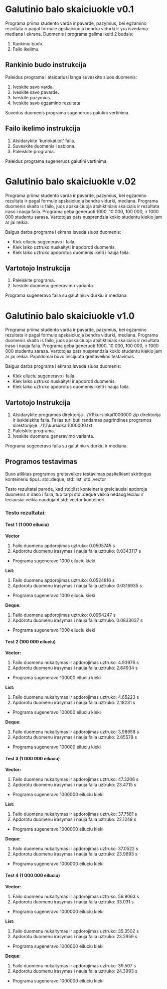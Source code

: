# Galutinio balo skaiciuokle v0.1

Programa priima studento varda ir pavarde, pazymius, bei egzamino rezultata ir pagal formule apskaiciuoja bendra vidurki ir yra isvedama mediana i ekrana.
Duomenis i programa galima ikelti 2 budais:

1. Rankiniu budu.
2. Failo ikelimu.

## Rankinio budo instrukcija

Paleidus programa i atsidariusi langa suveskite siuos duomenis:

1. Iveskite savo varda. 
2. Iveskite savo pavarde.
3. Iveskite pazymius.
4. Iveskite savo egzamino rezultata.

Suvedus duomenis programa sugeneruos galutini vertinima.

## Failo ikelimo instrukcija

1. Atsidarykite 'kuriokai.txt' faila. 
2. Suveskite duomenis i sablona.
3. Paleiskite programa.

Paleidus programa sugeneruos galutini vertinima.

# Galutinio balo skaiciuokle v.02

Programa priima studento varda ir pavarde, pazymius, bei egzamino rezultata ir pagal formule apskaiciuoja bendra vidurki, mediana. Programa duomenis skaito is failo, juos apskaiciuoja atsitiktiniais skaiciais ir rezultata iraso i nauja faila. Programa geba generuoti 1000, 10 000, 100 000, ir 1000 000 studentu sarasa. Vartotojas pats nusprendzia kokio studentu kiekio jam ar jai reikia. 

Baigus darba programa i ekrana isveda siuos duomenis:
- Kiek eiluciu sugeneravo i faila.
- Kiek laiko uztruko nuskaityti ir apdoroti duomenis.
- Kiek laiko uztruko apdorotus duomenis ikelti i nauja faila.


## Vartotojo Instrukcija

1. Paleiskite programa.
2. Iveskite duomenu generavimo varianta.

Programa sugeneravo faila su galutiniu vidurkiu ir mediana.

# Galutinio balo skaiciuokle v1.0

Programa priima studento varda ir pavarde, pazymius, bei egzamino rezultata ir pagal formule apskaiciuoja bendra vidurki, mediana. Programa duomenis skaito is failo, juos apskaiciuoja atsitiktiniais skaiciais ir rezultata iraso i nauja faila. Programa geba generuoti 1000, 10 000, 100 000, ir 1000 000 studentu sarasa. Vartotojas pats nusprendzia kokio studentu kiekio jam ar jai reikia. Papildomai buvo inicijuota greitaveikos testavimas.

Baigus darba programa i ekrana isveda siuos duomenis:
- Kiek eiluciu sugeneravo i faila.
- Kiek laiko uztruko nuskaityti ir apdoroti duomenis.
- Kiek laiko uztruko apdorotus duomenis ikelti i nauja faila.

## Vartotojo Instrukcija

1. Atsidarykite programos direktorija ..\1\1\kursiokai1000000.zip direktorija ir isskleiskite faila. Failas turi buti randamas pagrindines programos direktorijoje ..\1\1\kursiokai1000000.txt.
2. Paleiskite programa.
3. Iveskite duomenu generavimo varianta.

Programa sugeneravo faila su galutiniu vidurkiu ir mediana.

## Programos testavimas
Buvo atliktas programos greitaveikos testavimas pasitelkiant skirtingus konteineriu tipus: std::deque, std::list, std::vector

Testo rezultatai parode, kad std::list konteineris greiciausiai apdoroja duomenis ir iraso i faila, tuo tarpi std::deque veikia nedaug leciau ir leciausiai veikia naudojant std::vector konteineri.

### Testo rezultatai:

#### Test 1 (1 000 eiluciu)

**Vector**
1. Failo duomenu apdorojimas uztruko: 0.0505745 s   
2. Apdorotu duomenu irasymas i nauja faila uztruko: 0.0343117 s   
- Programa sugeneravo 1000 eiluciu kieki   

**List:**
1. Failo duomenu apdorojimas uztruko: 0.0524816 s   
2. Apdorotu duomenu irasymas i nauja faila uztruko: 0.0316935 s   
- Programa sugeneravo 1000 eiluciu kieki   

**Deque:**
1. Failo duomenu apdorojimas uztruko: 0.0964247 s   
2. Apdorotu duomenu irasymas i nauja faila uztruko: 0.0833037 s   
- Programa sugeneravo 1000 eiluciu kieki   

#### Test 2 (100 000 eiluciu)

**Vector:**    
1. Failo duomenu nukaitymas ir apdorojimas uztruko: 4.93976 s   
2. Apdorotu duomenu irasymas i nauja faila uztruko: 2.64934 s   
- Programa sugeneravo 100000 eiluciu kieki   

**List:**    
1. Failo duomenu nukaitymas ir apdorojimas uztruko: 4.65223 s    
2. Apdorotu duomenu irasymas i nauja faila uztruko: 2.18231 s    
- Programa sugeneravo 100000 eiluciu kieki   

**Deque:**    
1. Failo duomenu nukaitymas ir apdorojimas uztruko: 3.98958 s   
2. Apdorotu duomenu irasymas i nauja faila uztruko: 2.65578 s   
- Programa sugeneravo 100000 eiluciu kieki   

#### Test 3 (1 000 000 eiluciu)

**Vector:**   
1. Failo duomenu nukaitymas ir apdorojimas uztruko: 47.3206 s   
2. Apdorotu duomenu irasymas i nauja faila uztruko: 23.4715 s   
- Programa sugeneravo 1000000 eiluciu kieki

**List:**     
1. Failo duomenu nukaitymas ir apdorojimas uztruko: 37.7581 s  
2. Apdorotu duomenu irasymas i nauja faila uztruko: 22.1248 s   
- Programa sugeneravo 1000000 eiluciu kieki

**Deque:**   
1. Failo duomenu nukaitymas ir apdorojimas uztruko: 37.0522 s   
2. Apdorotu duomenu irasymas i nauja faila uztruko: 23.9693 s   
- Programa sugeneravo 1000000 eiluciu kieki   

#### Test 4 (1 000 000 eiluciu)

**Vector:**    
1. Failo duomenu nukaitymas ir apdorojimas uztruko: 56.9063 s    
2. Apdorotu duomenu irasymas i nauja faila uztruko: 33.031 s    
- Programa sugeneravo 1000000 eiluciu kieki

**List:**  
1. Failo duomenu nukaitymas ir apdorojimas uztruko: 35.3502 s   
2. Apdorotu duomenu irasymas i nauja faila uztruko: 23.2959 s   
- Programa sugeneravo 1000000 eiluciu kieki    

**Deque:**
1. Failo duomenu nukaitymas ir apdorojimas uztruko: 39.507 s   
2. Apdorotu duomenu irasymas i nauja faila uztruko: 24.3993 s   
- Programa sugeneravo 1000000 eiluciu kieki   
